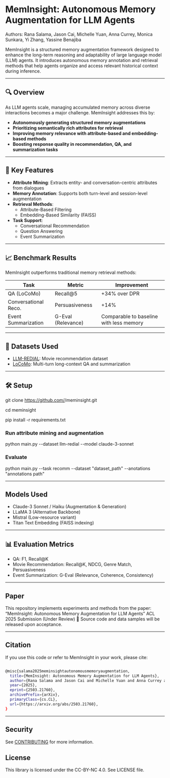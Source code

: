 # MemInsight: Autonomous Memory Augmentation for LLM Agents

Authors: Rana Salama, Jason Cai, Michelle Yuan, Anna Currey, Monica Sunkara, Yi Zhang, Yassine Benajiba

MemInsight is a structured memory augmentation framework designed to enhance the long-term reasoning and adaptability of large language model (LLM) agents. It introduces autonomous memory annotation and retrieval methods that help agents organize and access relevant historical context during inference.

---

## 🔍 Overview

As LLM agents scale, managing accumulated memory across diverse interactions becomes a major challenge. MemInsight addresses this by:

- **Autonomously generating structured memory augmentations**
- **Prioritizing semantically rich attributes for retrieval**
- **Improving memory relevance with attribute-based and embedding-based methods**
- **Boosting response quality in recommendation, QA, and summarization tasks**

---

## 🧩 Key Features

- **Attribute Mining**: Extracts entity- and conversation-centric attributes from dialogues
- **Memory Annotation**: Supports both turn-level and session-level augmentation
- **Retrieval Methods**:
  - Attribute-Based Filtering
  - Embedding-Based Similarity (FAISS)
- **Task Support**:
  - Conversational Recommendation
  - Question Answering
  - Event Summarization

---

## 📈 Benchmark Results

MemInsight outperforms traditional memory retrieval methods:

| Task                    | Metric           | Improvement |
|-------------------------|------------------|-------------|
| QA (LoCoMo)             | Recall@5         | +34% over DPR |
| Conversational Reco.    | Persuasiveness   | +14%         |
| Event Summarization     | G-Eval (Relevance) | Comparable to baseline with less memory |

---

## 📂 Datasets Used

- [LLM-REDIAL](https://huggingface.co/datasets/LLM-REDIAL): Movie recommendation dataset
- [LoCoMo](https://arxiv.org/abs/2402.17753): Multi-turn long-context QA and summarization

---

## 🛠️ Setup

git clone https://github.com/<your-org>/meminsight.git

cd meminsight

pip install -r requirements.txt

### Run attribute mining and augmentation
python main.py --dataset llm-redial --model claude-3-sonnet

### Evaluate
python main.py --task recomm --dataset "dataset_path" --anotations "annotations path"

---
## Models Used

- Claude-3 Sonnet / Haiku (Augmentation & Generation)
- LLaMA 3 (Alternative Backbone)
- Mistral (Low-resource variant)
- Titan Text Embedding (FAISS indexing)

---
## 📊 Evaluation Metrics
- QA: F1, Recall@K
- Movie Recommendation: Recall@K, NDCG, Genre Match, Persuasiveness
- Event Summarization: G-Eval (Relevance, Coherence, Consistency)

---
## Paper

This repository implements experiments and methods from the paper:
“MemInsight: Autonomous Memory Augmentation for LLM Agents”
ACL 2025 Submission (Under Review)
📌 Source code and data samples will be released upon acceptance.

---
## Citation 

If you use this code or refer to MemInsight in your work, please cite:
```bash

@misc{salama2025meminsightautonomousmemoryaugmentation,
  title={MemInsight: Autonomous Memory Augmentation for LLM Agents}, 
  author={Rana Salama and Jason Cai and Michelle Yuan and Anna Currey and Monica Sunkara and Yi Zhang and Yassine Benajiba},
  year={2025},
  eprint={2503.21760},
  archivePrefix={arXiv},
  primaryClass={cs.CL},
  url={https://arxiv.org/abs/2503.21760}, 
}
```
---

## Security

See [CONTRIBUTING](CONTRIBUTING.md#security-issue-notifications) for more information.

## License

This library is licensed under the CC-BY-NC 4.0. See LICENSE file.

